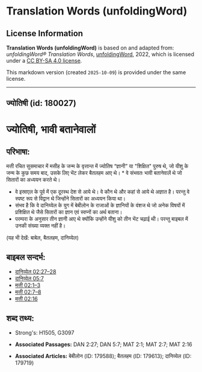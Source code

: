 # Translation Words (unfoldingWord)

## License Information

**Translation Words (unfoldingWord)** is based on and adapted from: _unfoldingWord® Translation Words_, [unfoldingWord](https://unfoldingword.org/utw), 2022, which is licensed under a [CC BY-SA 4.0 license](https://creativecommons.org/licenses/by-sa/4.0/legalcode.en).

This markdown version (created `2025-10-09`) is provided under the same license.



--------------------------------

## ज्योतिषी (id: 180027)

ज्योतिषी, भावी बतानेवालों
=========================

परिभाषा:
--------

मत्ती रचित सुसमाचार में मसीह के जन्म के वृत्तान्त में ज्योतिष “ज्ञानी” या "शिक्षित" पुरुष थे, जो यीशु के जन्म के कुछ समय बाद, उसके लिए भेंट लेकर बैतलहम आए थे। \* वे संभवतः भावी बतानेवालें थे जो सितारों का अध्ययन करते थे।

* वे इस्राएल के पूर्व में एक दूरस्थ देश से आये थे। वे कौन थे और कहां से आये थे अज्ञात है। परन्तु वे स्पष्ट रूप से विद्वान थे जिन्होंने सितारों का अध्ययन किया था।
* संभव है कि वे दानिय्येल के युग में बेबीलोन के राजाओं के ज्ञानियों के वंशज थे जो अनेक विषयों में प्रशिक्षित थे जैसे सितारों का ज्ञान एवं स्वप्नों का अर्थ बताना।
* परम्परा के अनुसार तीन ज्ञानी आए थे क्योंकि उन्होंने यीशु को तीन भेंट चढ़ाई थी। परन्तु बाइबल में उनकी संख्या व्यक्त नहीं है।

(यह भी देखें: बाबेल, बैतलहम, दानिय्येल)

बाइबल सन्दर्भ:
--------------

* [दानिय्येल 02:27–28](https://ref.ly/Dan2:27-Dan2:28)
* [दानिय्येल 05:7](https://ref.ly/Dan5:7)
* [मत्ती 02:1–3](https://ref.ly/Matt2:1-Matt2:3)
* [मत्ती 02:7–8](https://ref.ly/Matt2:7-Matt2:8)
* [मत्ती 02:16](https://ref.ly/Matt2:16)

शब्द तथ्य:
----------

* Strong's: H1505, G3097

* **Associated Passages:** DAN 2:27; DAN 5:7; MAT 2:1; MAT 2:7; MAT 2:16
* **Associated Articles:** बेबीलोन (ID: 179588); बैतलहम (ID: 179613); दानिय्येल (ID: 179719)

